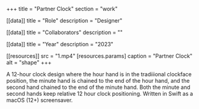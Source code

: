 +++
title = "Partner Clock"
section = "work"

[[data]]
title = "Role"
description = "Designer"

[[data]]
title = "Collaborators"
description = ""

[[data]]
title = "Year"
description = "2023"

[[resources]]
src = "1.mp4"
[resources.params]
caption = "Partner Clock"
alt = "shape"
+++

A 12-hour clock design where the hour hand is in the tradiiional clockface position, the minute hand is chained to the end of the hour hand, and the second hand chained to the end of the minute hand. Both the minute and second hands keep relative 12 hour clock positioning. Written in Swift as a macOS (12+) screensaver.
